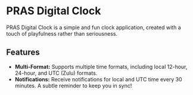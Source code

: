 # PRAS Digital Clock

PRAS Digital Clock is a simple and fun clock application, created with a touch of playfulness rather than seriousness.

## Features

- **Multi-Format:** Supports multiple time formats, including local 12-hour, 24-hour, and UTC (Zulu) formats.
- **Notifications:** Receive notifications for local and UTC time every 30 minutes. A subtle reminder to keep you in sync!
